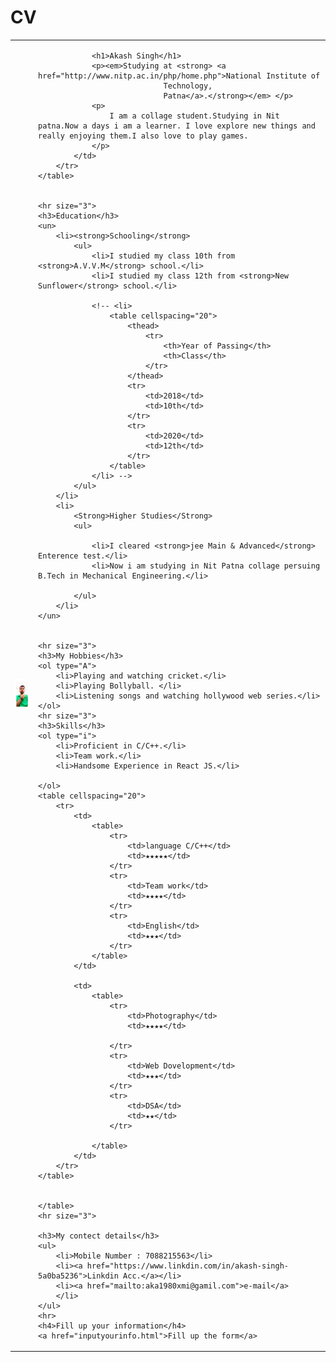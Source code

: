 # CV
<!DOCTYPE html>
<html>

<head>
    <meta charset="utf-8">
    <title>
        Akash's personal site
    </title>

</head>

<body>
    <table cellspacing="50">
        <tr>
            <td><img src="img.jpeg" width="200" hight="280" alt="Akash's image"></td>
            <td>

                <h1>Akash Singh</h1>
                <p><em>Studying at <strong> <a href="http://www.nitp.ac.in/php/home.php">National Institute of
                                Technology,
                                Patna</a>.</strong></em> </p>
                <p>
                    I am a collage student.Studying in Nit patna.Now a days i am a learner. I love explore new things and really enjoying them.I also love to play games.
                </p>
            </td>
        </tr>
    </table>


    <hr size="3">
    <h3>Education</h3>
    <un>
        <li><strong>Schooling</strong>
            <ul>
                <li>I studied my class 10th from <strong>A.V.V.M</strong> school.</li>
                <li>I studied my class 12th from <strong>New Sunflower</strong> school.</li>

                <!-- <li>
                    <table cellspacing="20">
                        <thead>
                            <tr>
                                <th>Year of Passing</th>
                                <th>Class</th>
                            </tr>
                        </thead>
                        <tr>
                            <td>2018</td>
                            <td>10th</td>
                        </tr>
                        <tr>
                            <td>2020</td>
                            <td>12th</td>
                        </tr>
                    </table>
                </li> -->
            </ul>
        </li>
        <li>
            <Strong>Higher Studies</Strong>
            <ul>

                <li>I cleared <strong>jee Main & Advanced</strong> Enterence test.</li>
                <li>Now i am studying in Nit Patna collage persuing B.Tech in Mechanical Engineering.</li>

            </ul>
        </li>
    </un>


    <hr size="3">
    <h3>My Hobbies</h3>
    <ol type="A">
        <li>Playing and watching cricket.</li>
        <li>Playing Bollyball. </li>
        <li>Listening songs and watching hollywood web series.</li>
    </ol>
    <hr size="3">
    <h3>Skills</h3>
    <ol type="i">
        <li>Proficient in C/C++.</li>
        <li>Team work.</li>
        <li>Handsome Experience in React JS.</li>

    </ol>
    <table cellspacing="20">
        <tr>
            <td>
                <table>
                    <tr>
                        <td>language C/C++</td>
                        <td>★★★★★</td>
                    </tr>
                    <tr>
                        <td>Team work</td>
                        <td>★★★★</td>
                    </tr>
                    <tr>
                        <td>English</td>
                        <td>★★★</td>
                    </tr>
                </table>
            </td>

            <td>
                <table>
                    <tr>
                        <td>Photography</td>
                        <td>★★★★</td>

                    </tr>
                    <tr>
                        <td>Web Dovelopment</td>
                        <td>★★★</td>
                    </tr>
                    <tr>
                        <td>DSA</td>
                        <td>★★</td>
                    </tr>

                </table>
            </td>
        </tr>
    </table>


    </table>
    <hr size="3">

    <h3>My contect details</h3>
    <ul>
        <li>Mobile Number : 7088215563</li>
        <li><a href="https://www.linkdin.com/in/akash-singh-5a0ba5236">Linkdin Acc.</a></li>
        <li><a href="mailto:aka1980xmi@gamil.com">e-mail</a>
        </li>
    </ul>
    <hr>
    <h4>Fill up your information</h4>
    <a href="inputyourinfo.html">Fill up the form</a>


</body>

</html>
